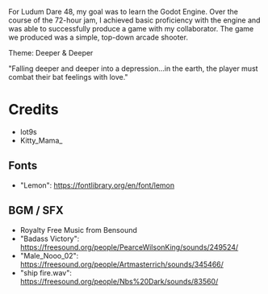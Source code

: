 For Ludum Dare 48, my goal was to learn the Godot Engine. Over the course of the 72-hour jam, I achieved basic proficiency with the engine and was able to successfully produce a game with my collaborator. The game we produced was a simple, top-down arcade shooter.

Theme: Deeper & Deeper

"Falling deeper and deeper into a depression...in the earth, the player must combat their bat feelings with love."

# Credits

* lot9s
* Kitty_Mama_

## Fonts
* "Lemon": https://fontlibrary.org/en/font/lemon

## BGM / SFX
* Royalty Free Music from Bensound
* "Badass Victory": https://freesound.org/people/PearceWilsonKing/sounds/249524/
* "Male_Nooo_02": https://freesound.org/people/Artmasterrich/sounds/345466/
* "ship fire.wav": https://freesound.org/people/Nbs%20Dark/sounds/83560/
